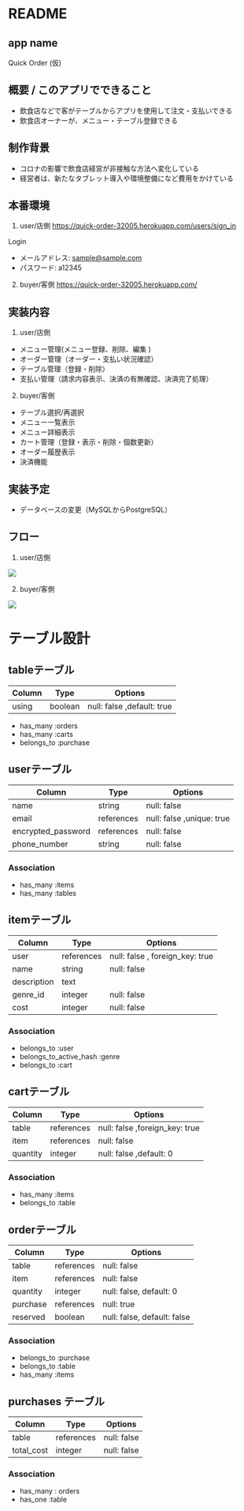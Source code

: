 # README
## app name 
Quick Order (仮)

## 概要 / このアプリでできること
- 飲食店などで客がテーブルからアプリを使用して注文・支払いできる
- 飲食店オーナーが、メニュー・テーブル登録できる

## 制作背景 
- コロナの影響で飲食店経営が非接触な方法へ変化している
- 経営者は、新たなタブレット導入や環境整備になど費用をかけている

## 本番環境
1. user/店側
https://quick-order-32005.herokuapp.com/users/sign_in

Login
- メールアドレス: sample@sample.com
- パスワード: a12345

2. buyer/客側
https://quick-order-32005.herokuapp.com/

## 実装内容
1. user/店側
- メニュー管理(メニュー登録、削除、編集 )
- オーダー管理（オーダー・支払い状況確認）
- テーブル管理（登録・削除）
- 支払い管理（請求内容表示、決済の有無確認、決済完了処理）

2. buyer/客側
- テーブル選択/再選択
- メニュー一覧表示
- メニュー詳細表示
- カート管理（登録・表示・削除・個数更新）
- オーダー履歴表示
- 決済機能

## 実装予定
- データベースの変更（MySQLからPostgreSQL）

## フロー
1. user/店側

[![](https://mermaid.ink/img/eyJjb2RlIjoiZ3JhcGggVERcbiAgICBBW-OBiuW6l10gLS0-Qyjjg4jjg4Pjg5fjg5rjg7zjgrgv44Oh44OL44Ol44O8566h55CGKVxuICAgIEMgLS0-IHzjg6Hjg4vjg6Xjg7zpgbjmip58IEQo44Oh44OL44Ol44O857eo6ZuGL-WJiumZpClcbiAgICBELS0-Q1xu44CAXG5cbiAgICBDLS0-fOaWsOODoeODi-ODpeODvOeZu-mMsnwgRijjg6Hjg4vjg6Xjg7znmbvpjLIpXG7jgIAgIEYgLS0-44CAQ1xuXG4gICAgQy0tPnzjgqrjg7zjg4Djg7znrqHnkIZ8IEgo44Kq44O844OA44O85LiA6Kan6KGo56S6KVxu44CAICBIIC0tPuOAgENcbuOAgFxu44CA44CAQyAtLT4gfOODhuODvOODluODq-eZu-mMsnwgSyjjg4bjg7zjg5bjg6vnmbvpjLIv5YmK6ZmkKVxuIOOAgEvjgIAtLT7jgIBDXG5cbuOAgOOAgEMgLS0-IHzlupfpoK3mlK_miZXjgYTmmYLjga7msbrmuIjlh6bnkIZ8IEUo5pSv5omV44GE5Yem55CGKVxu44CA44CARSAtLT585Lya6KiI44OG44O844OW44Or6YG45oqefEco5ZCI6KiI6YeR6aGN6KGo56S6KVxuICAgRyAtLT585bqX6aCt5rG65riIfEko5rG65riI5a6M5LqGKVxuICAgSSAtLT5DXG5cbuOAgCAgXG7jgIAgIiwibWVybWFpZCI6eyJ0aGVtZSI6ImZvcmVzdCJ9LCJ1cGRhdGVFZGl0b3IiOmZhbHNlfQ)](https://mermaid-js.github.io/mermaid-live-editor/#/edit/eyJjb2RlIjoiZ3JhcGggVERcbiAgICBBW-OBiuW6l10gLS0-Qyjjg4jjg4Pjg5fjg5rjg7zjgrgv44Oh44OL44Ol44O8566h55CGKVxuICAgIEMgLS0-IHzjg6Hjg4vjg6Xjg7zpgbjmip58IEQo44Oh44OL44Ol44O857eo6ZuGL-WJiumZpClcbiAgICBELS0-Q1xu44CAXG5cbiAgICBDLS0-fOaWsOODoeODi-ODpeODvOeZu-mMsnwgRijjg6Hjg4vjg6Xjg7znmbvpjLIpXG7jgIAgIEYgLS0-44CAQ1xuXG4gICAgQy0tPnzjgqrjg7zjg4Djg7znrqHnkIZ8IEgo44Kq44O844OA44O85LiA6Kan6KGo56S6KVxu44CAICBIIC0tPuOAgENcbuOAgFxu44CA44CAQyAtLT4gfOODhuODvOODluODq-eZu-mMsnwgSyjjg4bjg7zjg5bjg6vnmbvpjLIv5YmK6ZmkKVxuIOOAgEvjgIAtLT7jgIBDXG5cbuOAgOOAgEMgLS0-IHzlupfpoK3mlK_miZXjgYTmmYLjga7msbrmuIjlh6bnkIZ8IEUo5pSv5omV44GE5Yem55CGKVxu44CA44CARSAtLT585Lya6KiI44OG44O844OW44Or6YG45oqefEco5ZCI6KiI6YeR6aGN6KGo56S6KVxuICAgRyAtLT585bqX6aCt5rG65riIfEko5rG65riI5a6M5LqGKVxuICAgSSAtLT5DXG5cbuOAgCAgXG7jgIAgIiwibWVybWFpZCI6eyJ0aGVtZSI6ImZvcmVzdCJ9LCJ1cGRhdGVFZGl0b3IiOmZhbHNlfQ)

2. buyer/客側

[![](https://mermaid.ink/img/eyJjb2RlIjoiZ3JhcGggVERcbiAgICBBW-OBiuWuouanmF0gLS0-Qyjjg4jjg4Pjg5fjg5rjg7zjgrgv44Oh44OL44Ol44O85LiA6KanKVxuICAgIEMgLS0-IHzjg6Hjg4vjg6Xjg7zpgbjmip58IEQo44Oh44OL44Ol44O86Kmz57SwKVxuICAgIEQtLT585YCL5pWw6YG45oqefExb44Kr44O844OI5L-d5a2YXVxu44CA44CAIEzjgIAtLT7jgIBDXG5cbiAgICBDLS0-fOOCq-ODvOODiOihqOekunwgRijjgqvjg7zjg4jlhoXkuIDopqfooajnpLopXG7jgIAgIEYgLS0-fOWAi-aVsOabtOaWsC_liYrpmaR8IEdb44Kq44O844OA44O856K65a6aXVxuICAgIEfjgIAtLT7jgIBDXG5cbiAgICBDLS0-fOOCquODvOODgOODvOWxpeattHwgSCjjgqrjg7zjg4Djg7zkuIDopqfooajnpLopXG7jgIAgIEggLS0-IHzjgq_jg6zjgrjjg4Pjg4jjgqvjg7zjg4nmlK_miZXjgYR8IEko44Kr44O844OJ5oOF5aCx5YWl5YqbKVxu44CA44CASC0tPnzlupfpoK3mlK_miZXjgYR8IENcbiAgIEktLT5KW-axuua4iF1cbuOAgOOAgErjgIAtLT7jgIBDXG7jgIBcbuOAgOOAgEMgLS0-IHzjg4bjg7zjg5bjg6vpgbjmip4v5YaN6YG45oqefCBLKOODhuODvOODluODq-eZu-mMsilcbiDjgIBL44CALS0-44CAQ1xuXG7jgIAgIFxu44CAICIsIm1lcm1haWQiOnt9LCJ1cGRhdGVFZGl0b3IiOmZhbHNlfQ)](https://mermaid-js.github.io/mermaid-live-editor/#/edit/eyJjb2RlIjoiZ3JhcGggVERcbiAgICBBW-OBiuWuouanmF0gLS0-Qyjjg4jjg4Pjg5fjg5rjg7zjgrgv44Oh44OL44Ol44O85LiA6KanKVxuICAgIEMgLS0-IHzjg6Hjg4vjg6Xjg7zpgbjmip58IEQo44Oh44OL44Ol44O86Kmz57SwKVxuICAgIEQtLT585YCL5pWw6YG45oqefExb44Kr44O844OI5L-d5a2YXVxu44CA44CAIEzjgIAtLT7jgIBDXG5cbiAgICBDLS0-fOOCq-ODvOODiOihqOekunwgRijjgqvjg7zjg4jlhoXkuIDopqfooajnpLopXG7jgIAgIEYgLS0-fOWAi-aVsOabtOaWsC_liYrpmaR8IEdb44Kq44O844OA44O856K65a6aXVxuICAgIEfjgIAtLT7jgIBDXG5cbiAgICBDLS0-fOOCquODvOODgOODvOWxpeattHwgSCjjgqrjg7zjg4Djg7zkuIDopqfooajnpLopXG7jgIAgIEggLS0-IHzjgq_jg6zjgrjjg4Pjg4jjgqvjg7zjg4nmlK_miZXjgYR8IEko44Kr44O844OJ5oOF5aCx5YWl5YqbKVxu44CA44CASC0tPnzlupfpoK3mlK_miZXjgYR8IENcbiAgIEktLT5KW-axuua4iF1cbuOAgOOAgErjgIAtLT7jgIBDXG7jgIBcbuOAgOOAgEMgLS0-IHzjg4bjg7zjg5bjg6vpgbjmip4v5YaN6YG45oqefCBLKOODhuODvOODluODq-eZu-mMsilcbiDjgIBL44CALS0-44CAQ1xuXG7jgIAgIFxu44CAICIsIm1lcm1haWQiOnt9LCJ1cGRhdGVFZGl0b3IiOmZhbHNlfQ)

# テーブル設計

## tableテーブル
| Column             | Type       | Options                         |
| ------------------ | ------     | -------------------------       |
| using              |  boolean   | null: false ,default: true      |

- has_many :orders
- has_many :carts
- belongs_to :purchase


## userテーブル

| Column             | Type       | Options                    |
| ------------------ | ------     | -------------------------- |
| name               | string     | null: false                |
| email              | references | null: false ,unique: true  |
| encrypted_password | references | null: false                |
| phone_number       | string     | null: false                |

### Association
- has_many :items
- has_many :tables


## itemテーブル

| Column          | Type       | Options                         |
| --------------- | ---------- | ------------------------------- |
| user            | references | null: false , foreign_key: true |
| name            | string     | null: false                     |
| description     | text       |                                 |
| genre_id        | integer    | null: false                     |
| cost            | integer    | null: false                     |

### Association

- belongs_to :user
- belongs_to_active_hash :genre
- belongs_to :cart


## cartテーブル

| Column          | Type       | Options                         |
| --------------- | ---------- | ------------------------------- |        
| table           | references | null: false ,foreign_key: true  | 
| item            | references | null: false                     | 
| quantity        | integer	   | null: false ,default: 0         |   
	

### Association 
- has_many :items
- belongs_to :table


## orderテーブル

| Column          | Type       | Options                         |
| --------------- | ---------- | ------------------------------- |
| table           | references | null: false                     |
| item            | references | null: false                     | 
| quantity        | integer	   | null: false, default: 0         |   
| purchase        | references | null: true                      |
| reserved        | boolean    | null: false, default: false      |                |
                        
### Association
- belongs_to :purchase 
- belongs_to :table 
- has_many :items 


## purchases テーブル

| Column         | Type       | Options                        |
| ------         | ---------- | ------------------------------ |
|  table         | references | null: false                    |
|  total_cost    | integer    | null: false                    |
   
### Association
- has_many : orders
- has_one :table

